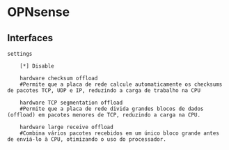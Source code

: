 # OPNsense



## Interfaces

    settings

        [*] Disable

        hardware checksum offload 
        #Permite que a placa de rede calcule automaticamente os checksums de pacotes TCP, UDP e IP, reduzindo a carga de trabalho na CPU 

        hardware TCP segmentation offload
        #Permite que a placa de rede divida grandes blocos de dados (offload) em pacotes menores de TCP, reduzindo a carga na CPU. 

        hardware large receive offload
        #Combina vários pacotes recebidos em um único bloco grande antes de enviá-lo à CPU, otimizando o uso do processador. 